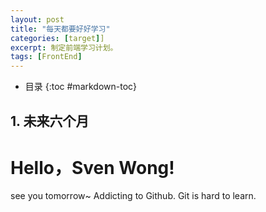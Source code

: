 ```yaml
---
layout: post
title: "每天都要好好学习"
categories: [target]]
excerpt: 制定前端学习计划。
tags: [FrontEnd]
---  
```

- 目录
{:toc #markdown-toc}

## **1. 未来六个月**
# Hello，Sven Wong!
see you tomorrow~
Addicting to Github.
Git is hard to learn.